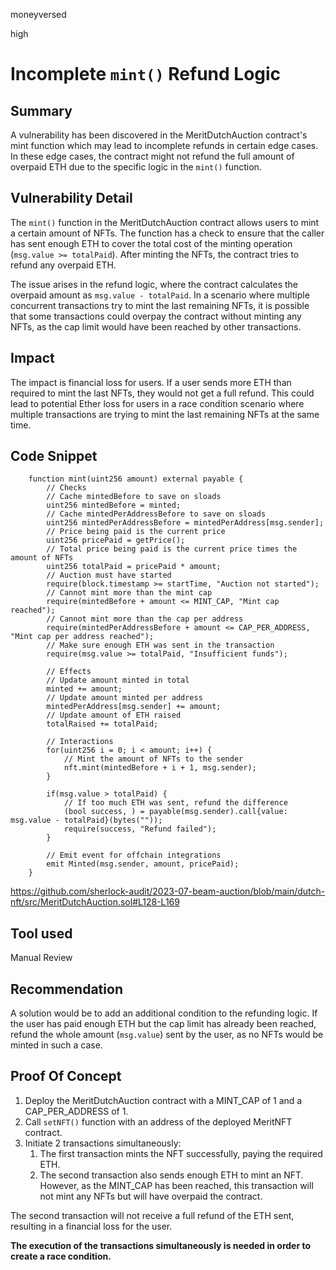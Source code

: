 moneyversed

high

# Incomplete `mint()` Refund Logic

## Summary

A vulnerability has been discovered in the MeritDutchAuction contract's mint function which may lead to incomplete refunds in certain edge cases. In these edge cases, the contract might not refund the full amount of overpaid ETH due to the specific logic in the `mint()` function.

## Vulnerability Detail

The `mint()` function in the MeritDutchAuction contract allows users to mint a certain amount of NFTs. The function has a check to ensure that the caller has sent enough ETH to cover the total cost of the minting operation (`msg.value >= totalPaid`). After minting the NFTs, the contract tries to refund any overpaid ETH.

The issue arises in the refund logic, where the contract calculates the overpaid amount as `msg.value - totalPaid`. In a scenario where multiple concurrent transactions try to mint the last remaining NFTs, it is possible that some transactions could overpay the contract without minting any NFTs, as the cap limit would have been reached by other transactions.

## Impact

The impact is financial loss for users. If a user sends more ETH than required to mint the last NFTs, they would not get a full refund. This could lead to potential Ether loss for users in a race condition scenario where multiple transactions are trying to mint the last remaining NFTs at the same time.

## Code Snippet

```solidity
    function mint(uint256 amount) external payable {
        // Checks
        // Cache mintedBefore to save on sloads
        uint256 mintedBefore = minted;
        // Cache mintedPerAddressBefore to save on sloads
        uint256 mintedPerAddressBefore = mintedPerAddress[msg.sender];
        // Price being paid is the current price
        uint256 pricePaid = getPrice();
        // Total price being paid is the current price times the amount of NFTs
        uint256 totalPaid = pricePaid * amount;
        // Auction must have started
        require(block.timestamp >= startTime, "Auction not started");
        // Cannot mint more than the mint cap
        require(mintedBefore + amount <= MINT_CAP, "Mint cap reached");
        // Cannot mint more than the cap per address
        require(mintedPerAddressBefore + amount <= CAP_PER_ADDRESS, "Mint cap per address reached");
        // Make sure enough ETH was sent in the transaction
        require(msg.value >= totalPaid, "Insufficient funds");

        // Effects
        // Update amount minted in total
        minted += amount;
        // Update amount minted per address
        mintedPerAddress[msg.sender] += amount;
        // Update amount of ETH raised
        totalRaised += totalPaid;

        // Interactions
        for(uint256 i = 0; i < amount; i++) {
            // Mint the amount of NFTs to the sender
            nft.mint(mintedBefore + i + 1, msg.sender);
        }

        if(msg.value > totalPaid) {
            // If too much ETH was sent, refund the difference
            (bool success, ) = payable(msg.sender).call{value: msg.value - totalPaid}(bytes(""));
            require(success, "Refund failed");
        }

        // Emit event for offchain integrations
        emit Minted(msg.sender, amount, pricePaid);
    }
```

https://github.com/sherlock-audit/2023-07-beam-auction/blob/main/dutch-nft/src/MeritDutchAuction.sol#L128-L169

## Tool used

Manual Review

## Recommendation

A solution would be to add an additional condition to the refunding logic. If the user has paid enough ETH but the cap limit has already been reached, refund the whole amount (`msg.value`) sent by the user, as no NFTs would be minted in such a case.

## Proof Of Concept

1. Deploy the MeritDutchAuction contract with a MINT_CAP of 1 and a CAP_PER_ADDRESS of 1.
2. Call `setNFT()` function with an address of the deployed MeritNFT contract.
3. Initiate 2 transactions simultaneously:
   1. The first transaction mints the NFT successfully, paying the required ETH.
   2. The second transaction also sends enough ETH to mint an NFT. However, as the MINT_CAP has been reached, this transaction will not mint any NFTs but will have overpaid the contract.

The second transaction will not receive a full refund of the ETH sent, resulting in a financial loss for the user.

**The execution of the transactions simultaneously is needed in order to create a race condition.**